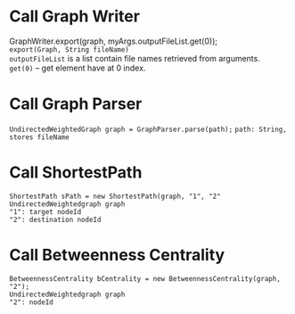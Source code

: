 # Call Graph Writer
GraphWriter.export(graph, myArgs.outputFileList.get(0));  
`export(Graph, String fileName)`  
`outputFileList` is a list contain file names retrieved from arguments.  
`get(0)` – get element have at 0 index.
# Call Graph Parser
`UndirectedWeightedGraph graph = GraphParser.parse(path);`
`path: String, stores fileName`

# Call ShortestPath
`ShortestPath sPath = new ShortestPath(graph, "1", "2"`  
`UndirectedWeightedgraph graph`  
`"1": target nodeId`  
`"2": destination nodeId`  


# Call Betweenness Centrality
`BetweennessCentrality bCentrality = new BetweennessCentrality(graph, "2");`  
`UndirectedWeightedgraph graph`  
`"2": nodeId`  

